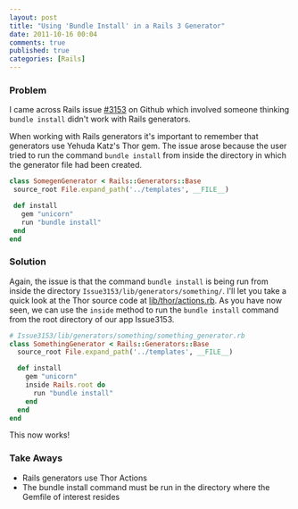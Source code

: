 ```yaml
---
layout: post
title: "Using 'Bundle Install' in a Rails 3 Generator"
date: 2011-10-16 00:04
comments: true
published: true
categories: [Rails]
---
```

### Problem

I came across Rails issue [#3153](https://github.com/rails/rails/issues/3153) on Github which involved someone thinking ```bundle install``` didn't work with Rails generators.

When working with Rails generators it's important to remember that generators use Yehuda Katz's Thor gem. The issue arose because the user tried to run the command ```bundle install``` from inside the directory in which the generator file had been created.

```ruby
class SomegenGenerator < Rails::Generators::Base
 source_root File.expand_path('../templates', __FILE__)

 def install
   gem "unicorn"
   run "bundle install"
 end
end
```

### Solution
Again, the issue is that the command ```bundle install``` is being run from inside the directory ```Issue3153/lib/generators/something/```. I'll let you take a quick look at the Thor source code at [lib/thor/actions.rb](https://github.com/wycats/thor/blob/master/lib/thor/actions.rb#L161). As you have now seen, we can use the ```inside``` method to run the ```bundle install``` command from the root directory of our app Issue3153.

```ruby 
# Issue3153/lib/generators/something/something_generator.rb
class SomethingGenerator < Rails::Generators::Base
  source_root File.expand_path('../templates', __FILE__)

  def install
    gem "unicorn"
    inside Rails.root do
      run "bundle install"
    end
  end
end
```

This now works! 

### Take Aways

- Rails generators use Thor Actions
- The bundle install command must be run in the directory where the Gemfile of interest resides

